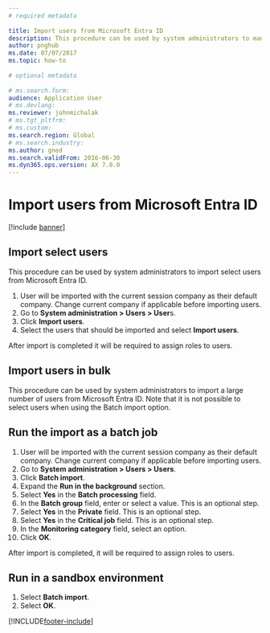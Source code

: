 ```yaml
--- 
# required metadata 
 
title: Import users from Microsoft Entra ID
description: This procedure can be used by system administrators to manually import selected users or to import a large number of users from Microsoft Entra ID. 
author: pnghub
ms.date: 07/07/2017
ms.topic: how-to 
 
# optional metadata 
 
# ms.search.form:   
audience: Application User 
# ms.devlang:  
ms.reviewer: johnmichalak
# ms.tgt_pltfrm:  
# ms.custom:  
ms.search.region: Global
# ms.search.industry: 
ms.author: gned
ms.search.validFrom: 2016-06-30 
ms.dyn365.ops.version: AX 7.0.0 
---
```

# Import users from Microsoft Entra ID

[!include [banner](../../../finance/includes/banner.md)]

## Import select users

This procedure can be used by system administrators to import select users from Microsoft Entra ID.

1. User will be imported with the current session company as their default company. Change current company if applicable before importing users.
2. Go to **System administration > Users > User**s.
3. Click **Import users**.
4. Select the users that should be imported and select **Import users**.

After import is completed it will be required to assign roles to users.

## Import users in bulk

This procedure can be used by system administrators to import a large number of users from Microsoft Entra ID.
Note that it is not possible to select users when using the Batch import option.

## Run the import as a batch job
1. User will be imported with the current session company as their default company. Change current company if applicable before importing users.
2. Go to **System administration > Users > Users**.
3. Click **Batch import**.
4. Expand the **Run in the background** section.
4. Select **Yes** in the **Batch processing** field.
6. In the **Batch group** field, enter or select a value. This is an optional step.  
7. Select **Yes** in the **Private** field. This is an optional step.  
8. Select **Yes** in the **Critical job** field. This is an optional step.  
9. In the **Monitoring category** field, select an option.
10. Click **OK**.

After import is completed, it will be required to assign roles to users.

## Run in a sandbox environment
1. Select **Batch import**.
2. Select **OK**.


[!INCLUDE[footer-include](../../../includes/footer-banner.md)]
